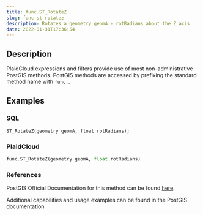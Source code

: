 ```yaml
---
title: func.ST_RotateZ
slug: func-st-rotatez
description: Rotates a geometry geomA - rotRadians about the Z axis
date: 2022-01-31T17:36:54
---
```



## Description


PlaidCloud expressions and filters provide use of most non-administrative PostGIS methods. PostGIS methods are accessed by prefixing the standard method name with `func.`.



## Examples


### SQL



```
ST_RotateZ(geometry geomA, float rotRadians);
```


### PlaidCloud



```python
func.ST_RotateZ(geometry geomA, float rotRadians)
```


### References


PostGIS Official Documentation for this method can be found [here](https://postgis.net/docs/manual-3.1/ST_RotateZ.html).



Additional capabilities and usage examples can be found in the PostGIS documentation

